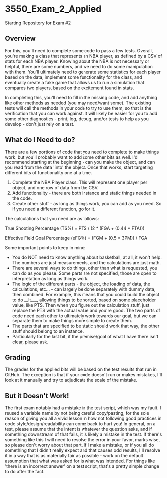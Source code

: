 # 3550_Exam_2_Applied

Starting Repository for Exam #2

## Overview

For this, you'll need to complete some code to pass a few tests. Overall, you're making a class that represents an NBA player, as defined by a CSV of stats for each NBA player. Knowing about the NBA is not necessary or helpful, there are some numbers, and we need to do some manipulation with them. You'll ultimately need to generate some statistics for each player based on the data, implement some functionality for the class, and eventually create a fake game that allows us to run a simulation that compares two players, based on the excitement found in stats.

In completing this, you'll need to fill in the missing code, and add anything like other methods as needed (you may need/want some). The existing tests will call the methods in your code to try to use them, so that is the verification that you can work against. It will likely be easier for you to add some other diagnostics - print, log, debug, and/or tests to help as you develop - don't just rely on a test.

## What do I Need to do?

There are a few portions of code that you need to complete to make things work, but you'll probably want to add some other bits as well. I'd recommend starting at the beginning - can you make the object, and can you read from the data 'into' the object. Once that works, start targeting different bits of functionality one at a time. 

<ol>
    <li> Complete the NBA Player class. This will represent one player per object, and one row of data from the CSV. </li>
    <li> Add functionality - there are both instance and static things needed in the code. </li>
    <li> Create other stuff - as long as things work, you can add as you need. So if you need a different function, go for it. </li>
</ol>

The calculations that you need are as follows:

True Shooting Percentage (TS%) = PTS / (2 * (FGA + (0.44 * FTA)))

Effective Field Goal Percentage (eFG%) = (FGM + (0.5 * 3PM)) / FGA

Some important points to keep in mind:

<ul>
    <li> You do NOT need to know anything about basketball, at all, it won't help. The numbers are just measurements, and the calculations are just math. </li>
    <li> There are several ways to do things, other than what is requested, you can do as you please. Some parts are not specified, those are open to interpretation as long as things work. </li>
    <li> The logic of the different parts - the object, the loading of data, the calculations, etc... - can largely be done separately with dummy data, then combined. For example, this means that you could build the object to do __lt___, allowing things to be sorted, based on some placeholder value, like PTS. Then when you figure out the calculation stuff, just replace the PTS with the actual value and you're good. The two parts of code need each other to ultimately work towards our goal, but we can separate them to make things more simple to create them. </li>
    <li> The parts that are specified to be static should work that way, the other stuff should belong to an instance. </li>
    <li> Particularly for the last bit, if the premise/goal of what I have there isn't clear, please ask. </li>
</ul>

## Grading

The grades for the applied bits will be based on the test results that run in GitHub. The exception is that if your code doesn't run or makes mistakes, I'll look at it manually and try to adjudicate the scale of the mistake. 

## But it Doesn't Work!

The first exam notably had a mistake in the test script, which was my fault. I reused a variable name by not being careful copy/pasting, for the sole reason of giving you all a vivid lesson in how not following good practices in code style/design/readability can come back to hurt you! In general, on a test, please assume that the intent is whatever the question asks, and if something downstream of that fails, it is likely a mistake in the test. If there's something like this I will need to resolve the error in your favor, marks wise, so please don't worry about that part. If I make a mistake, or if you all do something that I didn't really expect and that causes odd results, I'll resolve it in a way that is as materially fair as possible - work on the default assumption that what was asked for is what was intended. For things like 'there is an incorrect answer' on a test script, that's a pretty simple change to do after the fact.